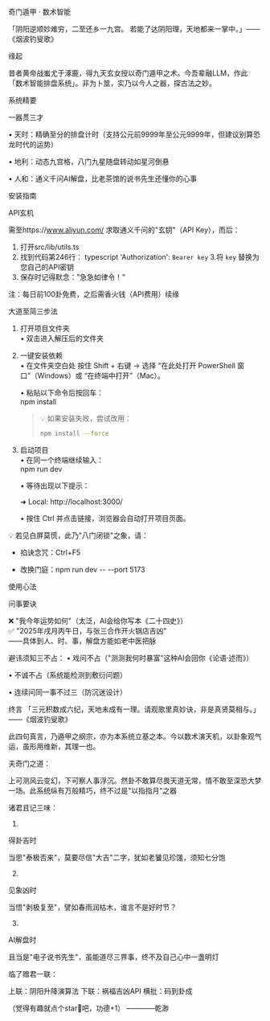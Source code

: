 奇门遁甲 · 数术智能

「阴阳逆顺妙难穷，二至还乡一九宫。 若能了达阴阳理，天地都来一掌中。」—— 《烟波钓叟歌》

缘起

昔者黄帝战蚩尤于涿鹿，得九天玄女授以奇门遁甲之术。今吾辈融LLM，作此「数术智能排盘系统」。非为卜筮，实乃以今人之器，探古法之妙。

系统精要

一器贯三才

• 天时：精确至分的排盘计时（支持公元前9999年至公元9999年，但建议别算恐龙时代的运势）

• 地利：动态九宫格，八门九星随盘转动如星河倒悬

• 人和：通义千问AI解盘，比老茶馆的说书先生还懂你的心事


安装指南

API玄机

需至https://www.aliyun.com/ 求取通义千问的"玄钥"（API Key），而后：

1. 打开src/lib/utils.ts
2. 找到代码第246行：
    typescript
    'Authorization': `Bearer key`
3.将 `key` 替换为您自己的API密钥
4. 保存时记得默念："急急如律令！"

注：每日前100卦免费，之后需香火钱（API费用）续缘

大道至简三步法

1. 打开项目文件夹  
   • 双击进入解压后的文件夹
     

2. 一键安装依赖  
   • 在文件夹空白处 按住 Shift + 右键 → 选择 “在此处打开 PowerShell 窗口”（Windows）或 “在终端中打开”（Mac）。  

   • 粘贴以下命令后按回车：  
     npm install
     
     > 💡 如果安装失败，尝试改用：  
     > ```bash
     > npm install --force
     > ```

3. 启动项目  
   • 在同一个终端继续输入：  
     npm run dev
     
   • 等待出现以下提示：  

     ➜  Local:   http://localhost:3000/
     
   • 按住 Ctrl 并点击链接，浏览器会自动打开项目页面。

💡 若见白屏莫慌，此乃"八门闭锁"之象，请：

- 掐诀念咒：Ctrl+F5

- 改换门庭：npm run dev -- --port 5173

使用心法

问事要诀

❌ "我今年运势如何"（太泛，AI会给你写本《二十四史》）  
✅ "2025年戌月丙午日，与张三合作开火锅店吉凶"  
——具体到人、时、事，解盘方能如老中医把脉



避讳须知三不占：
   • 戏问不占（"测测我何时暴富"这种AI会回你《论语·述而》）

   • 不诚不占（系统能检测到敷衍问题）

   • 连续问同一事不过三（防沉迷设计）



终言
「三元积数成六纪，天地未成有一理。请观歌里真妙诀，非是真贤莫相与。」——《烟波钓叟歌》

此四句真言，乃遁甲之纲宗，亦为本系统立基之本。今以数术演天机，以卦象观气运，虽形用维新，其理一也。

夫奇门之道：


上可测风云变幻，下可察人事浮沉。然卦不敢算尽畏天道无常，情不敢至深恐大梦一场。此系统纵有万般精巧，终不过是"以指指月"之器

诸君且记三味：

1.
​得卦吉时​

当思"泰极否来"，莫要尽信"大吉"二字，犹如老饕见珍馐，须知七分饱

2.
​见象凶时​

当悟"剥极复至"，譬如春雨润枯木，谁言不是好时节？

3.
​AI解盘时​

且当是"电子说书先生"，虽能道尽三界事，终不及自己心中一盏明灯

临了赠君一联：

上联：阴阳升降演算法
下联：祸福吉凶API
横批：码到卦成

（觉得有趣就点个star🌟吧，功德+1）         ————乾渺

